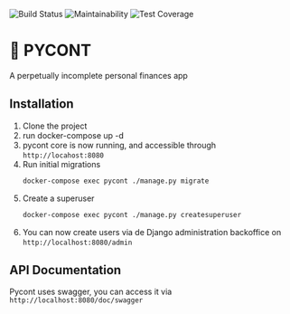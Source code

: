![Build Status][] ![Maintainability][] ![Test Coverage][]

# 🍺 PYCONT

A perpetually incomplete personal finances app

## Installation

1. Clone the project
2. run docker-compose up -d
3. pycont core is now running, and accessible through `http://locahost:8080`
4. Run initial migrations
    ```sh
    docker-compose exec pycont ./manage.py migrate
    ```
5. Create a superuser
    ```sh
    docker-compose exec pycont ./manage.py createsuperuser
    ```
6. You can now create users via de Django administration backoffice on `http://localhost:8080/admin`

## API Documentation

Pycont uses swagger, you can access it via `http://localhost:8080/doc/swagger`

[Build Status]: https://travis-ci.org/sieira/pycont.png?branch=master (https://travis-ci.org/sieira/pycont)
[Maintainability]: https://api.codeclimate.com/v1/badges/4578991db8bc4049a8e1/maintainability (
    https://codeclimate.com/github/sieira/pycont/maintainability
)
[Test Coverage]: https://api.codeclimate.com/v1/badges/4578991db8bc4049a8e1/test_coverage (
    https://codeclimate.com/github/sieira/pycont/test_coverage
)
